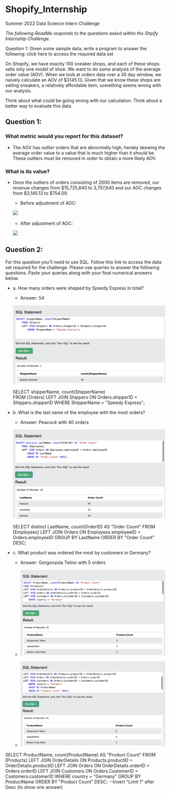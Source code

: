 # Shopify_Internship
Summer 2022 Data Science Intern Challenge

*The following ReadMe responds to the questions asked within the Shpify Internship Challenge*.

Question 1: Given some sample data, write a program to answer the following: click here to access the required data set

On Shopify, we have exactly 100 sneaker shops, and each of these shops sells only one model of shoe. We want to do some analysis of the average order value (AOV). When we look at orders data over a 30 day window, we naively calculate an AOV of $3145.13. Given that we know these shops are selling sneakers, a relatively affordable item, something seems wrong with our analysis. 

Think about what could be going wrong with our calculation. Think about a better way to evaluate this data. 

## Question 1: 

### What metric would you report for this dataset? 

- The AOV has outlier orders that are abnormally high, hereby skewing the average order value to a value that is much higher than it should be. These outliers must be removed in order to obtain a more likely AOV. 

### What is its value?
- Once the outliers of orders consisting of 2000 items are removed, our revenue changes from $15,725,640 to 3,757,640 and our AOC changes from $3,145.13 to $754.09.

    - Before adjustment of AOC:

    ![](Pre_AOC_Adj.png)

    - After adjustment of AOC:

    ![](Post_AOC_Adj.png)


## Question 2: 
For this question you’ll need to use SQL. Follow this link to access the data set required for the challenge. Please use queries to answer the following questions. Paste your queries along with your final numerical answers below.

- a. How many orders were shipped by Speedy Express in total? 
  - Answer: 54

  ![](Photos/2a_sql.png)
    
    SELECT shipperName, count(ShipperName)  
    FROM [Orders] 
    LEFT JOIN Shippers ON Orders.shipperID = Shippers.shipperID 
        WHERE ShipperName = "Speedy Express";

- b. What is the last name of the employee with the most orders? 
  - Answer: Peacock with 40 orders

  ![](Photos/2b_sql.png)

    SELECT distinct LastName, count(OrderID) AS "Order Count" 
    FROM [Employees] 
    LEFT JOIN Orders ON Employees.employeeID = Orders.employeeID 
        GROUP BY LastName 
        ORDER BY "Order Count" DESC;


- c. What product was ordered the most by customers in Germany? 
  - Answer: Gorgonzola Telino with 5 orders

  - ![](Photos/2c_1_sql.png)

  - ![](Photos/2c_sql.png)

SELECT ProductName, count(ProductName) AS "Product Count" 
FROM [Products] 
LEFT JOIN OrderDetails ON Products.productID = OrderDetails.productID 
LEFT JOIN Orders ON OrderDetails.orderID = Orders.orderID 
LEFT JOIN Customers ON Orders.CustomerID = Customers.customerID 
    WHERE country = "Germany" 
    GROUP BY ProductName 
    ORDER BY "Product Count" DESC; --Insert "Limit 1" after Desc (to show one answer)
